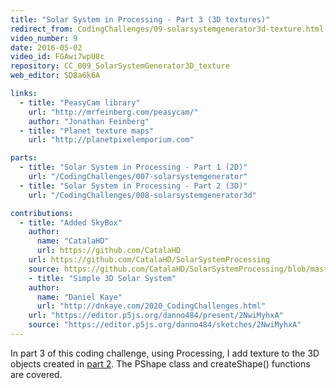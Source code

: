 ```yaml
---
title: "Solar System in Processing - Part 3 (3D textures)"
redirect_from: CodingChallenges/09-solarsystemgenerator3d-texture.html
video_number: 9
date: 2016-05-02
video_id: FGAwi7wpU8c
repository: CC_009_SolarSystemGenerator3D_texture
web_editor: SD8a6k6A

links:
  - title: "PeasyCam library"
    url: "http://mrfeinberg.com/peasycam/"
    author: "Jonathan Feinberg"
  - title: "Planet texture maps"
    url: "http://planetpixelemporium.com"

parts:
  - title: "Solar System in Processing - Part 1 (2D)"
    url: "/CodingChallenges/007-solarsystemgenerator"
  - title: "Solar System in Processing - Part 2 (3D)"
    url: "/CodingChallenges/008-solarsystemgenerator3d"

contributions:
  - title: "Added SkyBox"
    author:
      name: "CatalaHD"
      url: https://github.com/CatalaHD
    url: https://github.com/CatalaHD/SolarSystemProcessing
    source: https://github.com/CatalaHD/SolarSystemProcessing/blob/master/Planet.pde
    - title: "Simple 3D Solar System"
    author:
      name: "Daniel Kaye"
      url: "http://dnkaye.com/2020_CodingChallenges.html"
    url: "https://editor.p5js.org/danno484/present/2NwiMyhxA"
    source: "https://editor.p5js.org/danno484/sketches/2NwiMyhxA"
---
```


In part 3 of this coding challenge, using Processing, I add texture to the 3D objects created in [part 2](https://youtu.be/dncudkelNxw).  The PShape class and createShape() functions are covered.
